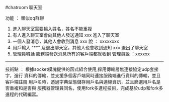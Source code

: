 #chatroom
聊天室 

功能 ： 類似qq群聊
1. 進入聊天室需要輸入姓名，姓名不能重複
2. 有人進入聊天室會向其他人發送通知
   xxx 進入了聊天室
3. 一個人發消息，其他人會收到消息
   xxx 說 ： xxxxxxxx
4. 用戶輸入 "**" 及退出聊天室，其他人也會收到通知
   xxx 退出了聊天室
5. 管理員喊話 服務端發送消息所有的客戶端都就收到
   管理員說 ：xxxxxx
   
-------------------------------------------------------
技術點 ： 
根據socket模塊提供的函式組合使用,採用傳輸層無連接協定udp套接字，進行
資料的傳輸，並支援多個客戶端同時連接服務端進行資料的傳輸，並且客戶端註冊
用戶名時，透過字典型態儲存用戶名與連線資訊，並且篩選用戶名是否重複和是否與
服務器管理員同名，使用fork多進程技術，完成基於udp和fork多進程的代碼編寫。
